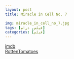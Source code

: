 ```yaml
---
layout: post
title: Miracle in Cell No. 7

img: miracle_in_cell_no_7.jpg
tags: [فیلم, درام]
categories: [فیلم]
---
```


[imdb](https://www.imdb.com/title/tt10431500/)  
[RottenTomatoes](https://www.rottentomatoes.com/m/miracle_in_cell_no_7_2020)
